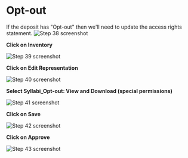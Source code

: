 # Opt-out

If the deposit has "Opt-out" then we'll need to update the access rights statement. ![Step 38 screenshot](https://images.tango.us/public/edited\_image\_450b4fba-61ed-48c6-86a4-271cadcd7f22.png?crop=focalpoint\&fit=crop\&fp-x=0.3312\&fp-y=0.6752\&fp-z=2.0000\&w=1200\&mark-w=0.2\&mark-pad=0\&mark64=aHR0cHM6Ly9pbWFnZXMudGFuZ28udXMvc3RhdGljL21hZGUtd2l0aC10YW5nby13YXRlcm1hcmsucG5n\&ar=2880%3A1358)

**Click on Inventory**

<img src="https://images.tango.us/public/screenshot_fcdf2c6c-97d8-4def-ad4c-6916dd4b8f33?crop=focalpoint&#x26;fit=crop&#x26;fp-x=0.1818&#x26;fp-y=0.3505&#x26;fp-z=2.7613&#x26;w=1200&#x26;mark-w=0.2&#x26;mark-pad=0&#x26;mark64=aHR0cHM6Ly9pbWFnZXMudGFuZ28udXMvc3RhdGljL21hZGUtd2l0aC10YW5nby13YXRlcm1hcmsucG5n&#x26;ar=2880%3A1358" alt="Step 39 screenshot" data-size="original">

**Click on Edit Representation**

<img src="https://images.tango.us/public/screenshot_974fe52d-a799-4901-b62e-28bab8b9138e?crop=focalpoint&#x26;fit=crop&#x26;fp-x=0.2172&#x26;fp-y=0.9698&#x26;fp-z=2.4849&#x26;w=1200&#x26;mark-w=0.2&#x26;mark-pad=0&#x26;mark64=aHR0cHM6Ly9pbWFnZXMudGFuZ28udXMvc3RhdGljL21hZGUtd2l0aC10YW5nby13YXRlcm1hcmsucG5n&#x26;ar=2880%3A1358" alt="Step 40 screenshot" data-size="original">

**Select Syllabi\_Opt-out: View and Download (special permissions)**

<img src="https://images.tango.us/public/screenshot_55f4e340-207e-41ed-ac52-a2f7d3fb7b2e?crop=focalpoint&#x26;fit=crop&#x26;fp-x=0.3094&#x26;fp-y=0.9411&#x26;fp-z=1.7102&#x26;w=1200&#x26;mark-w=0.2&#x26;mark-pad=0&#x26;mark64=aHR0cHM6Ly9pbWFnZXMudGFuZ28udXMvc3RhdGljL21hZGUtd2l0aC10YW5nby13YXRlcm1hcmsucG5n&#x26;ar=2880%3A1358" alt="Step 41 screenshot" data-size="original">

**Click on Save**

<img src="https://images.tango.us/public/screenshot_a28dd6fe-e66f-4b0c-a1d1-151fc5cf3d1e?crop=focalpoint&#x26;fit=crop&#x26;fp-x=0.9667&#x26;fp-y=0.1163&#x26;fp-z=2.8808&#x26;w=1200&#x26;mark-w=0.2&#x26;mark-pad=0&#x26;mark64=aHR0cHM6Ly9pbWFnZXMudGFuZ28udXMvc3RhdGljL21hZGUtd2l0aC10YW5nby13YXRlcm1hcmsucG5n&#x26;ar=2880%3A1358" alt="Step 42 screenshot" data-size="original">

**Click on Approve**

<img src="https://images.tango.us/public/screenshot_4396f1f5-3b2b-413b-a1a9-d22bf01eee5b?crop=focalpoint&#x26;fit=crop&#x26;fp-x=0.9030&#x26;fp-y=0.1178&#x26;fp-z=2.8565&#x26;w=1200&#x26;mark-w=0.2&#x26;mark-pad=0&#x26;mark64=aHR0cHM6Ly9pbWFnZXMudGFuZ28udXMvc3RhdGljL21hZGUtd2l0aC10YW5nby13YXRlcm1hcmsucG5n&#x26;ar=2880%3A1358" alt="Step 43 screenshot" data-size="original">

